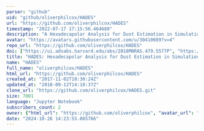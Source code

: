 ```yaml
---
parser: "github"
uid: "github/oliverphilcox/HADES"
url: "https://github.com/oliverphilcox/HADES"
timestamp: "2022-07-17 17:15:56.464688"
description: "A Hexadecapolar Analysis for Dust Estimation in Simulations (of CMB B-mode thermal dust emission)"
avatar: "https://avatars.githubusercontent.com/u/30410089?v=4"
repo_url: "https://github.com/oliverphilcox/HADES"
doi: ["https://ui.adsabs.harvard.edu/abs/2018MNRAS.479.5577P", "https://ui.adsabs.harvard.edu/abs/2019ascl.soft09005P/abstract"]
title: "HADES: Hexadecapolar Analysis for Dust Estimation in Simulations (of CMB B-mode thermal dust emission)"
name: "HADES"
full_name: "oliverphilcox/HADES"
html_url: "https://github.com/oliverphilcox/HADES"
created_at: "2017-11-02T18:30:24Z"
updated_at: "2018-09-12T14:10:37Z"
clone_url: "https://github.com/oliverphilcox/HADES.git"
size: 7001
language: "Jupyter Notebook"
subscribers_count: 2
owner: {"html_url": "https://github.com/oliverphilcox", "avatar_url": "https://avatars.githubusercontent.com/u/30410089?v=4", "login": "oliverphilcox", "type": "User"}
date: "2024-10-26 14:23:55.085766"
---
```

